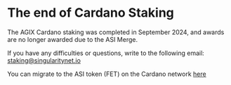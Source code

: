 # The end of Cardano Staking

The AGIX Cardano staking was completed in September 2024, and awards are no longer awarded due to the ASI Merge.

If you have any difficulties or questions, write to the following email: staking@singularitynet.io

You can migrate to the ASI token (FET) on the Cardano network [here](https://asi-migration.singularitynet.io/)